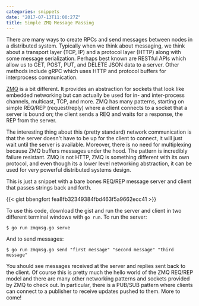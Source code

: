 ```yaml
---
categories: snippets
date: "2017-07-13T11:00:27Z"
title: Simple ZMQ Message Passing
---
```


There are many ways to create RPCs and send messages between nodes in a distributed system. Typically when we think about messaging, we think about a transport layer (TCP, IP) and a protocol layer (HTTP) along with some message serialization. Perhaps best known are RESTful APIs which allow us to GET, POST, PUT, and DELETE JSON data to a server. Other methods include gRPC which uses HTTP and protocol buffers for interprocess communication.

[ZMQ](http://zeromq.org/) is a bit different. It provides an abstraction for sockets that look like embedded networking but can actually be used for in- and inter-process channels, multicast, TCP, and more. ZMQ has many patterns, starting on simple REQ/REP (request/reply) where a client connects to a socket that a server is bound on; the client sends a REQ and waits for a response, the REP from the server.

The interesting thing about this (pretty standard) network communication is that the server doesn't have to be up for the client to connect, it will just wait until the server is available. Moreover, there is no need for multiplexing because ZMQ buffers messages under the hood. The pattern is incredibly failure resistant. ZMQ is not HTTP, ZMQ is something different with its own protocol, and even though its a lower level networking abstraction, it can be used for very powerful distributed systems design.

This is just a snippet with a bare bones REQ/REP message server and client that passes strings back and forth.

{{< gist bbengfort fea8fb32349384fbd463f5a9662ecc41 >}}

To use this code, download the gist and run the server and client in two different terminal windows with `go run`. To run the server:

```
$ go run zmqmsg.go serve
```

And to send messages:

```
$ go run zmqmsg.go send "first message" "second message" "third message"
```

You should see messages received at the server and replies sent back to the client. Of course this is pretty much the hello world of the ZMQ REQ/REP model and there are many other networking patterns and sockets provided by ZMQ to check out. In particular, there is a PUB/SUB pattern where clients can connect to a publisher to receive updates pushed to them. More to come!
